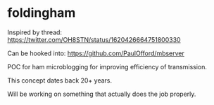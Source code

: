 # foldingham 
Inspired by thread: https://twitter.com/OH8STN/status/1620426664751800330

Can be hooked into: https://github.com/PaulOfford/mbserver

POC for ham microblogging for improving efficiency of transmission. 

This concept dates back 20+ years. 

Will be working on something that actually does the job properly.
